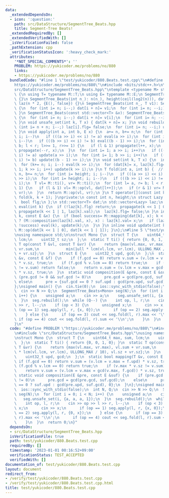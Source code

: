 ```yaml
---
data:
  _extendedDependsOn:
  - icon: ':question:'
    path: src/DataStructure/SegmentTree_Beats.hpp
    title: Segment-Tree Beats!
  _extendedRequiredBy: []
  _extendedVerifiedWith: []
  _isVerificationFailed: false
  _pathExtension: cpp
  _verificationStatusIcon: ':heavy_check_mark:'
  attributes:
    '*NOT_SPECIAL_COMMENTS*': ''
    PROBLEM: https://yukicoder.me/problems/no/880
    links:
    - https://yukicoder.me/problems/no/880
  bundledCode: "#line 1 \"test/yukicoder/880.Beats.test.cpp\"\n#define PROBLEM \"\
    https://yukicoder.me/problems/no/880\"\n#include <bits/stdc++.h>\n\n#line 3 \"\
    src/DataStructure/SegmentTree_Beats.hpp\"\ntemplate <typename M> struct SegmentTree_Beats\
    \ {\n using T= typename M::T;\n using E= typename M::E;\n SegmentTree_Beats()\
    \ {}\n SegmentTree_Beats(int n_): n(n_), height(ceil(log2(n))), dat(n * 2, M::ti()),\
    \ laz(n * 2, {E(), false}) {}\n SegmentTree_Beats(int n_, T v1): SegmentTree_Beats(n_)\
    \ {\n  for (int i= n; i--;) dat[i + n]= v1;\n  for (int i= n; --i;) update(i);\n\
    \ }\n SegmentTree_Beats(const std::vector<T> &v): SegmentTree_Beats(v.size())\
    \ {\n  for (int i= n; i--;) dat[i + n]= v[i];\n  for (int i= n; --i;) update(i);\n\
    \ }\n void unsafe_set(int k, T x) { dat[k + n]= x; }\n void rebuild() {\n  for\
    \ (int i= n + n; i--;) laz[i].flg= false;\n  for (int i= n; --i;) update(i);\n\
    \ }\n void apply(int a, int b, E x) {\n  a+= n, b+= n;\n  for (int i= height;\
    \ i; i--)\n   if (((a >> i) << i) != a) eval(a >> i);\n  for (int i= height; i;\
    \ i--)\n   if (((b >> i) << i) != b) eval((b - 1) >> i);\n  for (int l= a, r=\
    \ b; l < r; l>>= 1, r>>= 1) {\n   if (l & 1) propagate(l++, x);\n   if (r & 1)\
    \ propagate(--r, x);\n  }\n  for (int i= 1; a >> i; i++)\n   if (((a >> i) <<\
    \ i) != a) update(a >> i);\n  for (int i= 1; b >> i; i++)\n   if (((b >> i) <<\
    \ i) != b) update((b - 1) >> i);\n }\n void set(int k, T x) {\n  int i= height;\n\
    \  for (k+= n; i; i--) eval(k >> i);\n  for (dat[k]= x, laz[k].flg= false, i=\
    \ 1; k >> i; i++) update(k >> i);\n }\n T fold(int a, int b) {  //[a,b)\n  a+=\
    \ n, b+= n;\n  for (int i= height; i; i--)\n   if (((a >> i) << i) != a) eval(a\
    \ >> i);\n  for (int i= height; i; i--)\n   if (((b >> i) << i) != b) eval(b >>\
    \ i);\n  T vl= M::ti(), vr= M::ti();\n  for (int l= a, r= b; l < r; l>>= 1, r>>=\
    \ 1) {\n   if (l & 1) vl= M::op(vl, dat[l++]);\n   if (r & 1) vr= M::op(dat[--r],\
    \ vr);\n  }\n  return M::op(vl, vr);\n }\n T operator[](const int k) { return\
    \ fold(k, k + 1); }\nprivate:\n const int n, height;\n struct Lazy {\n  E val;\n\
    \  bool flg;\n };\n std::vector<T> dat;\n std::vector<Lazy> laz;\n inline void\
    \ eval(int k) {\n  if (!laz[k].flg) return;\n  propagate(k << 1 | 0, laz[k].val),\
    \ propagate(k << 1 | 1, laz[k].val);\n  laz[k].flg= false;\n }\n inline void propagate(int\
    \ k, const E &x) {\n  if (bool success= M::mapping(dat[k], x); k < n) {\n   laz[k].flg\
    \ ? (M::composition(laz[k].val, x), x) : laz[k].val= x;\n   if (laz[k].flg= true;\
    \ !success) eval(k), update(k);\n  }\n }\n inline void update(int k) { dat[k]=\
    \ M::op(dat[k << 1 | 0], dat[k << 1 | 1]); }\n};\n#line 5 \"test/yukicoder/880.Beats.test.cpp\"\
    \nusing namespace std;\n\nstruct Mono {\n  struct T {\n    uint64_t max, sum,\
    \ lcm;\n    uint32_t sz;\n  };\n  static T ti() { return {0, 0, 1, 0}; }\n  static\
    \ T op(const T &vl, const T &vr) {\n    return {max(vl.max, vr.max), vl.sum +\
    \ vr.sum,\n            min(1ull * lcm(vl.lcm, vr.lcm), ULLONG_MAX / 10), vl.sz\
    \ + vr.sz};\n  }\n  struct E {\n    uint32_t upd, gcd;\n  };\n  static bool mapping(T\
    \ &v, const E &f) {\n    if (f.gcd == 0) return v.sum = (v.lcm = v.max = f.upd)\
    \ * v.sz, true;\n    if (f.gcd % v.lcm == 0) return true;\n    if (v.max * v.sz\
    \ != v.sum) return false;\n    return v.sum = (v.lcm = v.max = gcd(v.max, f.gcd))\
    \ * v.sz, true;\n  }\n  static void composition(E &pre, const E &suf) {\n    if\
    \ (pre.gcd != 0 && suf.gcd != 0)\n      pre.gcd = gcd(pre.gcd, suf.gcd);\n   \
    \ else\n      pre = {suf.gcd == 0 ? suf.upd : gcd(pre.upd, suf.gcd), 0};\n  }\n\
    };\nsigned main() {\n  cin.tie(0);\n  ios::sync_with_stdio(false);\n  int N, Q;\n\
    \  cin >> N >> Q;\n  SegmentTree_Beats<Mono> seg(N);\n  for (int i = 0; i < N;\
    \ i++) {\n    unsigned a;\n    cin >> a;\n    seg.unsafe_set(i, {a, a, a, 1});\n\
    \  }\n  seg.rebuild();\n  while (Q--) {\n    int op, l, r;\n    cin >> op >> l\
    \ >> r, l--;\n    if (op < 3) {\n      unsigned x;\n      cin >> x;\n      if\
    \ (op == 1) seg.apply(l, r, {x, 0});\n      if (op == 2) seg.apply(l, r, {0, x});\n\
    \    } else {\n      if (op == 3) cout << seg.fold(l, r).max << '\\n';\n     \
    \ if (op == 4) cout << seg.fold(l, r).sum << '\\n';\n    }\n  }\n  return 0;\n\
    }\n"
  code: "#define PROBLEM \"https://yukicoder.me/problems/no/880\"\n#include <bits/stdc++.h>\n\
    \n#include \"src/DataStructure/SegmentTree_Beats.hpp\"\nusing namespace std;\n\
    \nstruct Mono {\n  struct T {\n    uint64_t max, sum, lcm;\n    uint32_t sz;\n\
    \  };\n  static T ti() { return {0, 0, 1, 0}; }\n  static T op(const T &vl, const\
    \ T &vr) {\n    return {max(vl.max, vr.max), vl.sum + vr.sum,\n            min(1ull\
    \ * lcm(vl.lcm, vr.lcm), ULLONG_MAX / 10), vl.sz + vr.sz};\n  }\n  struct E {\n\
    \    uint32_t upd, gcd;\n  };\n  static bool mapping(T &v, const E &f) {\n   \
    \ if (f.gcd == 0) return v.sum = (v.lcm = v.max = f.upd) * v.sz, true;\n    if\
    \ (f.gcd % v.lcm == 0) return true;\n    if (v.max * v.sz != v.sum) return false;\n\
    \    return v.sum = (v.lcm = v.max = gcd(v.max, f.gcd)) * v.sz, true;\n  }\n \
    \ static void composition(E &pre, const E &suf) {\n    if (pre.gcd != 0 && suf.gcd\
    \ != 0)\n      pre.gcd = gcd(pre.gcd, suf.gcd);\n    else\n      pre = {suf.gcd\
    \ == 0 ? suf.upd : gcd(pre.upd, suf.gcd), 0};\n  }\n};\nsigned main() {\n  cin.tie(0);\n\
    \  ios::sync_with_stdio(false);\n  int N, Q;\n  cin >> N >> Q;\n  SegmentTree_Beats<Mono>\
    \ seg(N);\n  for (int i = 0; i < N; i++) {\n    unsigned a;\n    cin >> a;\n \
    \   seg.unsafe_set(i, {a, a, a, 1});\n  }\n  seg.rebuild();\n  while (Q--) {\n\
    \    int op, l, r;\n    cin >> op >> l >> r, l--;\n    if (op < 3) {\n      unsigned\
    \ x;\n      cin >> x;\n      if (op == 1) seg.apply(l, r, {x, 0});\n      if (op\
    \ == 2) seg.apply(l, r, {0, x});\n    } else {\n      if (op == 3) cout << seg.fold(l,\
    \ r).max << '\\n';\n      if (op == 4) cout << seg.fold(l, r).sum << '\\n';\n\
    \    }\n  }\n  return 0;\n}"
  dependsOn:
  - src/DataStructure/SegmentTree_Beats.hpp
  isVerificationFile: true
  path: test/yukicoder/880.Beats.test.cpp
  requiredBy: []
  timestamp: '2023-01-01 00:16:52+09:00'
  verificationStatus: TEST_ACCEPTED
  verifiedWith: []
documentation_of: test/yukicoder/880.Beats.test.cpp
layout: document
redirect_from:
- /verify/test/yukicoder/880.Beats.test.cpp
- /verify/test/yukicoder/880.Beats.test.cpp.html
title: test/yukicoder/880.Beats.test.cpp
---
```

